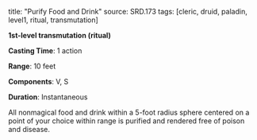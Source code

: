 title: "Purify Food and Drink"
source: SRD.173
tags: [cleric, druid, paladin, level1, ritual, transmutation]

**1st-level transmutation (ritual)**

**Casting Time**: 1 action

**Range**: 10 feet

**Components**: V, S

**Duration**: Instantaneous

All nonmagical food and drink within a 5-foot radius sphere centered on a point of your choice within range is purified and rendered free of poison and disease.
